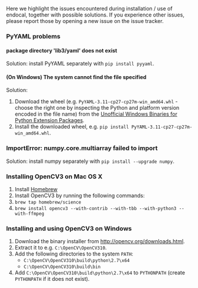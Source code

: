 Here we highlight the issues encountered during installation / use of endocal, together with possible solutions. If you experience other issues, please report those by opening a new issue on the issue tracker.

### PyYAML problems

#### package directory 'lib3/yaml' does not exist
Solution: install PyYAML separately with `pip install pyyaml`.

#### (On Windows) The system cannot find the file specified
Solution:
1. Download the wheel (e.g. `PyYAML-3.11-cp27-cp27m-win_amd64.whl` - choose the right one by inspecting the Python and platform version encoded in the file name) from the [Unofficial Windows Binaries for Python Extension Packages](http://www.lfd.uci.edu/~gohlke/pythonlibs/#pyyaml).
1. Install the downloaded wheel, e.g. `pip install PyYAML-3.11-cp27-cp27m-win_amd64.whl`.

### ImportError: numpy.core.multiarray failed to import
Solution: install numpy separately with `pip install --upgrade numpy`.

### Installing OpenCV3 on Mac OS X
1. Install [Homebrew](http://brew.sh/)
1. Install OpenCV3 by running the following commands:
  1. `brew tap homebrew/science`
  1. `brew install opencv3 --with-contrib --with-tbb --with-python3 --with-ffmpeg`

### Installing and using OpenCV3 on Windows
1. Download the binary installer from http://opencv.org/downloads.html.
1. Extract it to e.g. `C:\OpenCV\OpenCV310`.
1. Add the following directories to the system `PATH`:
   * `C:\OpenCV\OpenCV310\build\python\2.7\x64`
   * `C:\OpenCV\OpenCV310\build\bin`
1. Add `C:\OpenCV\OpenCV310\build\python\2.7\x64` to `PYTHONPATH` (create `PYTHONPATH` if it does not exist).
